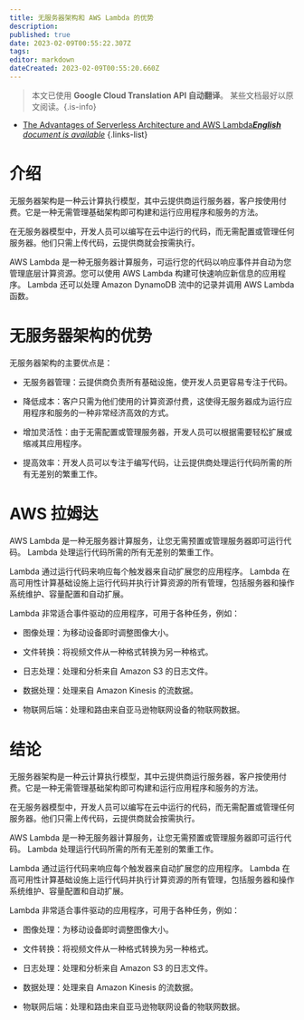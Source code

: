 ```yaml
---
title: 无服务器架构和 AWS Lambda 的优势
description: 
published: true
date: 2023-02-09T00:55:22.307Z
tags: 
editor: markdown
dateCreated: 2023-02-09T00:55:20.660Z
---
```


> 本文已使用 **Google Cloud Translation API 自动翻译**。
某些文档最好以原文阅读。{.is-info}



- [The Advantages of Serverless Architecture and AWS Lambda***English** document is available*](/en/Knowledge-base/Common/the-advantages-of-serverless-architecture-and-aws-lambda)
{.links-list}

      
# 介绍

无服务器架构是一种云计算执行模型，其中云提供商运行服务器，客户按使用付费。它是一种无需管理基础架构即可构建和运行应用程序和服务的方法。

在无服务器模型中，开发人员可以编写在云中运行的代码，而无需配置或管理任何服务器。他们只需上传代码，云提供商就会按需执行。

AWS Lambda 是一种无服务器计算服务，可运行您的代码以响应事件并自动为您管理底层计算资源。您可以使用 AWS Lambda 构建可快速响应新信息的应用程序。 Lambda 还可以处理 Amazon DynamoDB 流中的记录并调用 AWS Lambda 函数。

# 无服务器架构的优势

无服务器架构的主要优点是：

- 无服务器管理：云提供商负责所有基础设施，使开发人员更容易专注于代码。

- 降低成本：客户只需为他们使用的计算资源付费，这使得无服务器成为运行应用程序和服务的一种非常经济高效的方式。

- 增加灵活性：由于无需配置或管理服务器，开发人员可以根据需要轻松扩展或缩减其应用程序。

- 提高效率：开发人员可以专注于编写代码，让云提供商处理运行代码所需的所有无差别的繁重工作。

# AWS 拉姆达

AWS Lambda 是一种无服务器计算服务，让您无需预置或管理服务器即可运行代码。 Lambda 处理运行代码所需的所有无差别的繁重工作。

Lambda 通过运行代码来响应每个触发器来自动扩展您的应用程序。 Lambda 在高可用性计算基础设施上运行代码并执行计算资源的所有管理，包括服务器和操作系统维护、容量配置和自动扩展。

Lambda 非常适合事件驱动的应用程序，可用于各种任务，例如：

- 图像处理：为移动设备即时调整图像大小。

- 文件转换：将视频文件从一种格式转换为另一种格式。

- 日志处理：处理和分析来自 Amazon S3 的日志文件。

- 数据处理：处理来自 Amazon Kinesis 的流数据。

- 物联网后端：处理和路由来自亚马逊物联网设备的物联网数据。

# 结论

无服务器架构是一种云计算执行模型，其中云提供商运行服务器，客户按使用付费。它是一种无需管理基础架构即可构建和运行应用程序和服务的方法。

在无服务器模型中，开发人员可以编写在云中运行的代码，而无需配置或管理任何服务器。他们只需上传代码，云提供商就会按需执行。

AWS Lambda 是一种无服务器计算服务，让您无需预置或管理服务器即可运行代码。 Lambda 处理运行代码所需的所有无差别的繁重工作。

Lambda 通过运行代码来响应每个触发器来自动扩展您的应用程序。 Lambda 在高可用性计算基础设施上运行代码并执行计算资源的所有管理，包括服务器和操作系统维护、容量配置和自动扩展。

Lambda 非常适合事件驱动的应用程序，可用于各种任务，例如：

- 图像处理：为移动设备即时调整图像大小。

- 文件转换：将视频文件从一种格式转换为另一种格式。

- 日志处理：处理和分析来自 Amazon S3 的日志文件。

- 数据处理：处理来自 Amazon Kinesis 的流数据。

- 物联网后端：处理和路由来自亚马逊物联网设备的物联网数据。